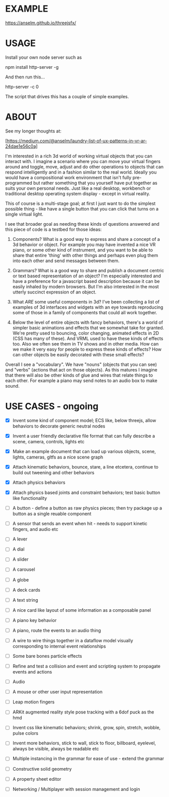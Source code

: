 # EXAMPLE

https://anselm.github.io/threejsfx/

# USAGE

Install your own node server such as

  npm install http-server -g

And then run this...

  http-server -c 0

The script that drives this has a couple of simple examples.

# ABOUT

See my longer thoughts at:

[https://medium.com/@anselm/laundry-list-of-ux-patterns-in-vr-ar-24dae1e56c0a]

I'm interested in a rich 3d world of working virtual objects that you can interact with. I imagine a scenario where you can move your virtual fingers around and toggle, move, adjust and do other operations to objects that can respond intelligently and in a fashion similar to the real world. Ideally you would have a compositional work environment that isn't fully pre-programmed but rather something that you yourself have put together as suits your own personal needs. Just like a real desktop, workbench or traditional desktop operating system display - except in virtual reality.

This of course is a multi-stage goal; at first I just want to do the simplest possible thing - like have a single button that you can click that turns on a single virtual light.

I see that broader goal as needing these kinds of questions answered and this piece of code is a testbed for those ideas:

1. Components? What is a good way to express and share a concept of a 3d behavior or object. For example you may have invented a nice VR piano, or some other kind of instrument, and you want to be able to share that entire 'thing' with other things and perhaps even plug them into each other and send messages between them.

2. Grammars? What is a good way to share and publish a document centric or text based representation of an object? I'm especially interested and have a preference for a javascript based description because it can be easily inhaled by modern browsers. But I'm also interested in the most utterly succinct expression of an object.

3. What _ARE_ some useful components in 3d? I've been collecting a list of examples of 3d interfaces and widgets with an eye towards reproducing some of those in a family of components that could all work together.

4. Below the level of entire objects with fancy behaviors, there's a world of simpler basic animations and effects that we somewhat take for granted. We're pretty used to bouncing, color changing, animated effects in 2D (CSS has many of these). And VRML used to have these kinds of effects too. Also we often see them in TV shows and in other media. How can we make it very easy for people to express these kinds of effects? How can other objects be easily decorated with these small effects?

Overall I see a "vocabulary". We have "nouns" (objects that you can see) and "verbs" (actions that act on those objects). As this matures I imagine that there will also be other kinds of glue and wires that relate things to each other. For example a piano may send notes to an audio box to make sound.

# USE CASES - ongoing

- [x] Invent some kind of component model; ECS like, below threejs, allow behaviors to decorate generic neutral nodes
- [x] Invent a user friendly declarative file format that can fully describe a scene, camera, controls, lights etc
- [x] Make an example document that can load up various objects, scene, lights, cameras, gltfs as a nice scene graph

- [x] Attach kinematic behaviors, bounce, stare, a line etcetera, continue to build out tweening and other behaviors
- [x] Attach physics behaviors
- [x] Attach physics based joints and constraint behaviors; test basic button like functionality

- [ ] A button - define a button as raw physics pieces; then try package up a button as a single reuable component
- [ ] A sensor that sends an event when hit - needs to support kinetic fingers, and audio etc
- [ ] A lever
- [ ] A dial
- [ ] A slider
- [ ] A carousel
- [ ] A globe
- [ ] A deck cards
- [ ] A text string
- [ ] A nice card like layout of some information as a composable panel
- [ ] A piano key behavior
- [ ] A piano, route the events to an audio thing
- [ ] A wire to wire things together in a dataflow model visually corresponding to internal event relationships

- [ ] Some bare bones particle effects
- [ ] Refine and test a collision and event and scripting system to propagate events and actions
- [ ] Audio

- [ ] A mouse or other user input representation
- [ ] Leap motion fingers
- [ ] ARKit augmented reality style pose tracking with a 6dof puck as the hmd

- [ ] Invent css like kinematic behaviors; shrink, grow, spin, stretch, wobble, pulse colors
- [ ] Invent more behaviors, stick to wall, stick to floor, billboard, eyelevel, always be visible, always be readable etc

- [ ] Multiple instancing in the grammar for ease of use - extend the grammar
- [ ] Constructive solid geometry
- [ ] A property sheet editor
- [ ] Networking / Multiplayer with session management and login

